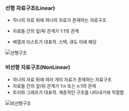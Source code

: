 ### 선형 자료구조(Linear)

* 하나의 자료 뒤에 하나의 자료가 존재하는 자료구조

* 자료들 간의 앞/뒤 관계가 1:1의 관계

* 배열과 리스트가 대표적. 스택, 큐도 이에 해당


![선형구조](https://github.com/ssd256/TIL/blob/main/%EA%B8%B0%EC%B4%88%EB%8B%A8%EC%96%B4/images/%EC%84%A0%ED%98%95%EA%B5%AC%EC%A1%B0.PNG)

### 비선형 자료구조(NonLinear)

* 하나의 자료 뒤에 여러 개의 자료가 존재하는 자료구조
* 자료들 간의 앞/뒤 관계가 1:n 또는 n:1의 관계
* 트리와 그래프가 대표적. 계층적인 구조를 나타내기에 적절함

![비선형구조](https://github.com/ssd256/TIL/blob/main/%EA%B8%B0%EC%B4%88%EB%8B%A8%EC%96%B4/images/%EB%B9%84%EC%84%A0%ED%98%95%EA%B5%AC%EC%A1%B0.PNG)
